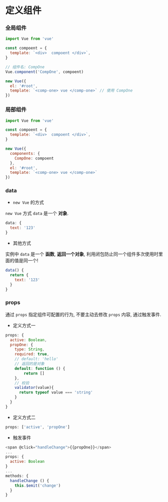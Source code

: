 # 定义组件

### 全局组件

```js
import Vue from 'vue'

const compoent = {
  template: `<div>  compoent </div>`,
}

// 组件名: CompOne
Vue.component('CompOne', compoent)

new Vue({
  el: '#root',
  template: `<comp-one> vue </comp-one>` // 使用 CompOne
})
```

### 局部组件

```js
import Vue from 'vue'

const compoent = {
  template: `<div>  compoent </div>`,
}

new Vue({
  components: {
    CompOne: compoent
  },
  el: '#root',
  template: `<comp-one> vue </comp-one>`
})
```

### data

- `new Vue` 的方式

`new Vue` 方式 `data` 是一个 **对象**.

```js
data: {
  text: '123'
}
```

- 其他方式

实例中 `data` 是一个 **函数**, **返回一个对象**, 利用闭包防止同一个组件多次使用时里面的值是同一个!

```js
data() {
  return {
    text: '123'
  }
}
```

### props

通过 `props` 指定组件可配置的行为, 不要主动去修改 `props` 内容, 通过触发事件.

- 定义方式一

```js
props: {
  active: Boolean,
  propOne: {
    type: String,
    required: true,
    // default: 'hello'
    // 返回的是对象
    default: function () {
        return []
    },
    // 校验
    validator(value){
      return typeof value === 'string'
    }
  }
}
```

- 定义方式二

```js
props: ['active', 'propOne']
```

- 触发事件

```js
<span @click="handleChange">{{propOne}}</span>
...
props: {
  active: Boolean
}
...
methods: {
  handleChange () {
    this.$emit('change')
  }
}
```